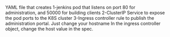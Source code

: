 YAML file that creates
	1-jenkins pod that listens on port 80 for administration, and 50000 for building clients
	2-ClusterIP Service to expose the pod ports to the K8S cluster
	3-Ingress controller rule to publish the administration portal. Just change your hostname In the ingress controller object, change the host value in the spec.
